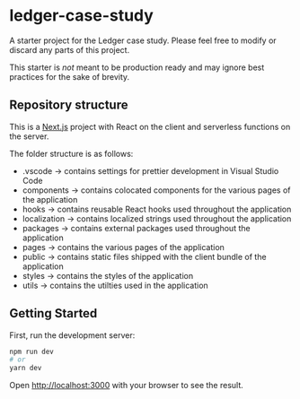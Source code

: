 # ledger-case-study

A starter project for the Ledger case study. Please feel free to modify or discard any parts of this project.

This starter is _not_ meant to be production ready and may ignore best practices for the sake of brevity.

## Repository structure

This is a [Next.js](https://nextjs.org/) project with React on the client and serverless functions on the server.

The folder structure is as follows:

- .vscode -> contains settings for prettier development in Visual Studio Code
- components -> contains colocated components for the various pages of the application
- hooks -> contains reusable React hooks used throughout the application
- localization -> contains localized strings used throughout the application
- packages -> contains external packages used throughout the application
- pages -> contains the various pages of the application
- public -> contains static files shipped with the client bundle of the application
- styles -> contains the styles of the application
- utils -> contains the utilties used in the application

## Getting Started

First, run the development server:

```bash
npm run dev
# or
yarn dev
```

Open [http://localhost:3000](http://localhost:3000) with your browser to see the result.
